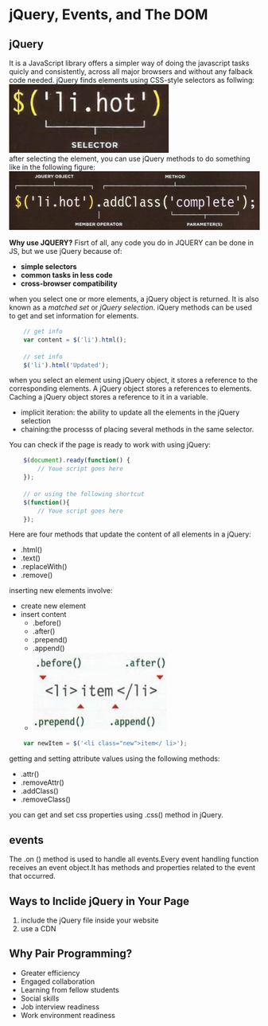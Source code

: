 # jQuery, Events, and The DOM
## jQuery  
It is a JavaScript library offers a simpler way of doing the javascript tasks quicly and consistently, across all major browsers and without any falback code needed. jQuery finds elements using CSS-style selectors as follwing:  
![jQuery selector](../img/jQuery-selector.PNG)  
after selecting the element, you can use jQuery methods to do something like in the following figure:  
![jQuery methods](../img/jQuery-method.PNG)  

**Why use JQUERY?**
Fisrt of all, any code you do in JQUERY can be done in JS, but we use jQuery because of:
* **simple selectors**
* **common tasks in less code**
* **cross-browser compatibility**  

when you select one or more elements, a jQuery object is returned. It is also known as a *matched set* or *jQuery selection*. iQuery methods can be used to get and set information for elements.
```js
    // get info
    var content = $('li').html();

    // set info
    $('li').html('Updated');
```  
when you select an element using jQuery object, it stores a reference to the corresponding elements. A jQuery object stores a references to elements. Caching a jQuery  object stores a reference to it in a variable.

* implicit iteration: the ability to update all the elements in the jQuery selection
* chaining:the processs of placing several methods in the same selector.  

You can check if the page is ready to work with using jQuery:  
```js
    $(document).ready(function() {
        // Youe script goes here
    });

    // or using the following shortcut
    $(function(){
        // Youe script goes here
    });
```

Here are four methods that update the content of all elements in a jQuery:
* .html()
* .text()
* .replaceWith()
* .remove()

inserting new elements involve:
* create new element
* insert content
    * .before()
    * .after()
    * .prepend()
    * .append()
    * ![inserting methods](../img/insert-methods.PNG)
```js
    var newItem = $('<li class="new">item</ li>');
```

getting and setting attribute values using the following methods:
* .attr()
* .removeAttr()
* .addClass()
* .removeClass()

you can get and set css properties using .css() method in jQuery.

## events
The .on () method is used to handle all events.Every event handling function receives an event object.It has methods and properties related to the event that occurred.

## Ways to Inclide jQuery in Your Page

1) include the jQuery file inside your website
2)  use a CDN

## Why Pair Programming?

* Greater efficiency
* Engaged collaboration
* Learning from fellow students
* Social skills
* Job interview readiness
* Work environment readiness


